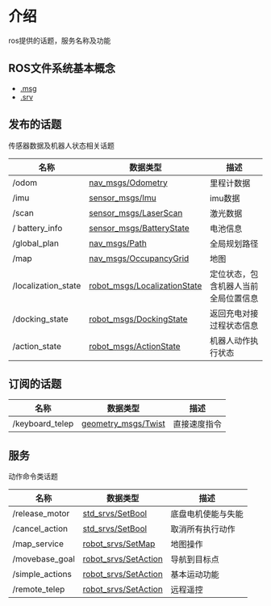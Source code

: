 # 介绍

ros提供的话题，服务名称及功能

## ROS文件系统基本概念

* [.msg](http://wiki.ros.org/msg)
* [.srv](http://wiki.ros.org/srv)

## 发布的话题

传感器数据及机器人状态相关话题

名称|数据类型|描述
--|--|--
/odom | [nav_msgs/Odometry](http://docs.ros.org/kinetic/api/nav_msgs/html/msg/Odometry.html) | 里程计数据
/imu | [sensor_msgs/Imu](http://docs.ros.org/api/sensor_msgs/html/msg/Imu.html) | imu数据
/scan | [sensor_msgs/LaserScan](http://docs.ros.org/api/sensor_msgs/html/msg/LaserScan.html) | 激光数据
/ battery_info | [sensor_msgs/BatteryState](http://docs.ros.org/api/sensor_msgs/html/msg/BatteryState.html) | 电池信息
/global_plan |[nav_msgs/Path](http://docs.ros.org/api/nav_msgs/html/msg/Path.html)| 全局规划路径
/map | [nav_msgs/OccupancyGrid](http://docs.ros.org/api/nav_msgs/html/msg/OccupancyGrid.html)| 地图
/localization_state | [robot_msgs/LocalizationState](msgs/LocalizationState.md)| 定位状态，包含机器人当前全局位置信息
/docking_state | [robot_msgs/DockingState](msgs/DockingState.md) | 返回充电对接过程状态信息
/action_state | [robot_msgs/ActionState](msgs/ActionState.md)   | 机器人动作执行状态

## 订阅的话题

名称|数据类型|描述
--|--|--
/keyboard_telep | [geometry_msgs/Twist](http://docs.ros.org/jade/api/geometry_msgs/html/msg/Twist.html) | 直接速度指令
  

## 服务

动作命令类话题

名称|数据类型|描述
--|--|--
/release_motor | [std_srvs/SetBool](http://docs.ros.org/api/std_srvs/html/srv/SetBool.html) | 底盘电机使能与失能
/cancel_action | [std_srvs/SetBool](http://docs.ros.org/api/std_srvs/html/srv/SetBool.html) | 取消所有执行动作
/map_service | [robot_srvs/SetMap](srvs/SetMap.md) | 地图操作
/movebase_goal | [robot_srvs/SetAction](srvs/SetAction.md) | 导航到目标点
/simple_actions | [robot_srvs/SetAction](srvs/SetAction.md) | 基本运动功能
/remote_telep | [robot_srvs/SetAction](srvs/SetAction.md) | 远程遥控
